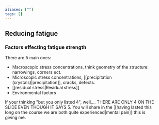```yaml
---
aliases: [""]
tags: []
---
```


## Reducing fatigue

### Factors effecting fatigue strength
There are 5 main ones:
- Macroscopic stress concentrations, think geometry of the structure: narrowings, corners ect.
- Microscopic stress concentrations, [[precipitation (crystals)|precipitation]], cracks, defects.
- [[residual stress|Residual stress]]
- Environmental factors

If your thinking "but you only listed 4", well.... THERE ARE ONLY 4 ON THE SLIDE EVEN THOUGH IT SAYS 5. You will share in the [[having lasted this long on the course we are both quite experienced|mental pain]] this is giving me.

